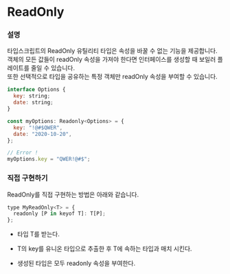 # ReadOnly

### 설명

타입스크립트의 ReadOnly 유틸리티 타입은 속성을 바꿀 수 없는 기능을 제공합니다.<br/>
객체의 모든 값들이 readOnly 속성을 가져야 한다면 인터페이스를 생성할 때 보일러 플레이트를 줄일 수 있습니다.<br/>
또한 선택적으로 타입을 공유하는 특정 객체만 readOnly 속성을 부여할 수 있습니다.

```jsx
interface Options {
  key: string;
  date: string;
}

const myOptions: Readonly<Options> = {
  key: "!@#$QWER",
  date: "2020-10-20",
};

// Error !
myOptions.key = "QWER!@#$";
```

### 직접 구현하기

ReadOnly를 직접 구현하는 방법은 아래와 같습니다.

```jsx
type MyReadOnly<T> = {
  readonly [P in keyof T]: T[P];
};
```

- 타입 T를 받는다.

- T의 key를 유니온 타입으로 추출한 후 T에 속하는 타입과 매치 시킨다.

- 생성된 타입은 모두 readonly 속성을 부여한다.
